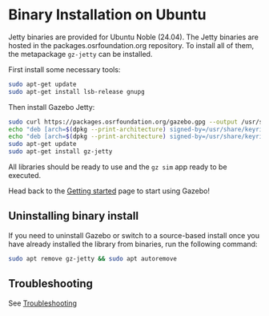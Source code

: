 # Binary Installation on Ubuntu

Jetty binaries are provided for Ubuntu Noble (24.04). The
Jetty binaries are hosted in the packages.osrfoundation.org repository.
To install all of them, the metapackage `gz-jetty` can be installed.

First install some necessary tools:

```bash
sudo apt-get update
sudo apt-get install lsb-release gnupg
```

Then install Gazebo Jetty:


```bash
sudo curl https://packages.osrfoundation.org/gazebo.gpg --output /usr/share/keyrings/pkgs-osrf-archive-keyring.gpg
echo "deb [arch=$(dpkg --print-architecture) signed-by=/usr/share/keyrings/pkgs-osrf-archive-keyring.gpg] https://packages.osrfoundation.org/gazebo/ubuntu-stable $(lsb_release -cs) main" | sudo tee /etc/apt/sources.list.d/gazebo-stable.list > /dev/null
echo "deb [arch=$(dpkg --print-architecture) signed-by=/usr/share/keyrings/pkgs-osrf-archive-keyring.gpg] https://packages.osrfoundation.org/gazebo/ubuntu-prerelease $(lsb_release -cs) main" | sudo tee /etc/apt/sources.list.d/gazebo-prerelease.list > /dev/null
sudo apt-get update
sudo apt-get install gz-jetty
```

All libraries should be ready to use and the `gz sim` app ready to be executed.

Head back to the [Getting started](getstarted)
page to start using Gazebo!


## Uninstalling binary install

If you need to uninstall Gazebo or switch to a source-based install once you
have already installed the library from binaries, run the following command:

```bash
sudo apt remove gz-jetty && sudo apt autoremove
```

## Troubleshooting

See [Troubleshooting](troubleshooting.md#ubuntu)
